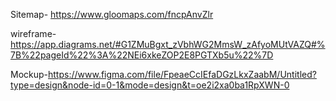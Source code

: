 Sitemap- https://www.gloomaps.com/fncpAnvZlr

wireframe- https://app.diagrams.net/#G1ZMuBgxt_zVbhWG2MmsW_zAfyoMUtVAZQ#%7B%22pageId%22%3A%22NEi6xkeZOP2E8PGTXb5u%22%7D

Mockup-https://www.figma.com/file/FpeaeCcIEfaDGzLkxZaabM/Untitled?type=design&node-id=0-1&mode=design&t=oe2i2xa0ba1RpXWN-0







